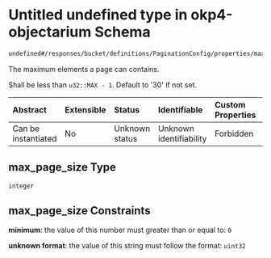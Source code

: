# Untitled undefined type in okp4-objectarium Schema

```txt
undefined#/responses/bucket/definitions/PaginationConfig/properties/max_page_size
```

The maximum elements a page can contains.

Shall be less than `u32::MAX - 1`. Default to '30' if not set.

| Abstract            | Extensible | Status         | Identifiable            | Custom Properties | Additional Properties | Access Restrictions | Defined In                                                                     |
| :------------------ | :--------- | :------------- | :---------------------- | :---------------- | :-------------------- | :------------------ | :----------------------------------------------------------------------------- |
| Can be instantiated | No         | Unknown status | Unknown identifiability | Forbidden         | Allowed               | none                | [okp4-objectarium.json\*](schema/okp4-objectarium.json "open original schema") |

## max\_page\_size Type

`integer`

## max\_page\_size Constraints

**minimum**: the value of this number must greater than or equal to: `0`

**unknown format**: the value of this string must follow the format: `uint32`
